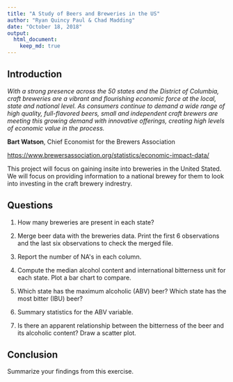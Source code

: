 ```yaml
---
title: "A Study of Beers and Breweries in the US"
author: "Ryan Quincy Paul & Chad Madding"
date: "October 18, 2018"
output:
  html_document:
    keep_md: true
---
```




## Introduction

*With a strong presence across the 50 states and the District of Columbia, craft breweries are a vibrant and flourishing economic force at the local, state and national level. As consumers continue to demand a wide range of high quality, full-flavored beers, small and independent craft brewers are meeting this growing demand with innovative offerings, creating high levels of economic value in the process.*

**Bart Watson**, Chief Economist for the Brewers Association

https://www.brewersassociation.org/statistics/economic-impact-data/

This project will focus on gaining insite into breweries in the United Stated. We will focus on providing information to a national brewey for them to look into investing in the craft brewery indrestry.

## Questions

   1. How many breweries are present in each state?
   
   2. Merge beer data with the breweries data. Print the first 6 observations and the last six observations to check the merged file.
   
   3. Report the number of NA's in each column.
   
   4. Compute the median alcohol content and international bitterness unit for each state. Plot a bar chart to compare.
   
   5. Which state has the maximum alcoholic (ABV) beer? Which state has the most bitter (IBU) beer?
   
   6. Summary statistics for the ABV variable.
   
   7. Is there an apparent relationship between the bitterness of the beer and its alcoholic content? Draw a scatter plot.
   
## Conclusion

Summarize your findings from this exercise.
